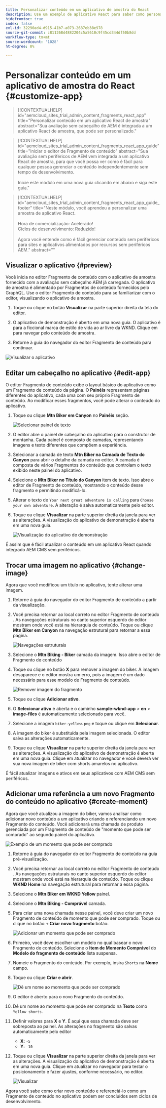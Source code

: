```yaml
---
title: Personalizar conteúdo em um aplicativo de amostra do React
description: Use um exemplo de aplicativo React para saber como personalizar o conteúdo usando o recurso sem cabeçalho definido em AEM as a Cloud Service.
hidefromtoc: true
index: false
exl-id: 32290ad4-d915-41b7-a073-2637eb38e978
source-git-commit: c811268d4882204c5a5610c9f45cd344df50b8dd
workflow-type: tm+mt
source-wordcount: '1028'
ht-degree: 0%

---
```



# Personalizar conteúdo em um aplicativo de amostra do React {#customize-app}

>[!CONTEXTUALHELP]
>id="aemcloud_sites_trial_admin_content_fragments_react_app"
>title="Personalizar conteúdo em um aplicativo React de amostra"
>abstract="Sua avaliação sem cabeçalho de AEM é integrada a um aplicativo React de amostra, que pode ser personalizado."

>[!CONTEXTUALHELP]
>id="aemcloud_sites_trial_admin_content_fragments_react_app_guide"
>title="Iniciar o editor de Fragmento de conteúdo"
>abstract="Sua avaliação sem periféricos de AEM vem integrada a um aplicativo React de amostra, para que você possa ver como é fácil para qualquer pessoa gerenciar o conteúdo independentemente sem tempo de desenvolvimento.<br><br>Inicie este módulo em uma nova guia clicando em abaixo e siga este guia."

>[!CONTEXTUALHELP]
>id="aemcloud_sites_trial_admin_content_fragments_react_app_guide_footer"
>title="Neste módulo, você aprendeu a personalizar uma amostra de aplicativo React.<br><br>Hora de comercialização: Acelerado!<br>Ciclos de desenvolvimento: Reduzido!<br><br>Agora você entende como é fácil gerenciar conteúdo sem periféricos para sites e aplicativos alimentados por recursos sem periféricos AEM."
>abstract=""

## Visualizar o aplicativo {#preview}

Você inicia no editor Fragmento de conteúdo com o aplicativo de amostra fornecido com a avaliação sem cabeçalho AEM já carregada. O aplicativo de amostra é alimentado por Fragmentos de conteúdo fornecidos pelo GraphQL. Use o editor Fragmento de conteúdo para se familiarizar com o editor, visualizando o aplicativo de amostra.

1. Toque ou clique no botão **Visualizar** na parte superior direita da tela do editor.

1. O aplicativo de demonstração é aberto em uma nova guia. O aplicativo é para a ficcional marca de estilo de vida ao ar livre da WKND. Clique em para navegar pelo conteúdo de amostra.

1. Retorne à guia do navegador do editor Fragmento de conteúdo para continuar.

![Visualizar o aplicativo](assets/do-not-localize/preview-app-1.png)

## Editar um cabeçalho no aplicativo {#edit-app}

O editor Fragmento de conteúdo exibe o layout básico do aplicativo como um Fragmento de conteúdo da página. O **Painéis** representam páginas diferentes do aplicativo, cada uma com seu próprio Fragmento de conteúdo. Ao modificar esses fragmentos, você pode alterar o conteúdo do aplicativo.

1. Toque ou clique **Mtn Biker em Canyon** no **Painéis** seção.

   ![Selecionar painel de texto](assets/do-not-localize/edit-header-1.png)

1. O editor abre o painel de cabeçalho do aplicativo para o construtor de montanha. Cada painel é composto de camadas, representando imagens e texto diferentes que compõem a experiência.

1. Selecionar a camada de texto **Mtn Biker na Camada de Texto do Canyon** para abrir o detalhe da camada no editor. A camada é composta de vários Fragmentos do conteúdo que controlam o texto exibido neste painel do aplicativo.

1. Selecione o **Mtn Biker no Título do Canyon** item de texto. Isso abre o editor de Fragmento de conteúdo, mostrando o conteúdo desse fragmento e permitindo modificá-lo.

1. Alterar o texto de `Your next great adventure is calling` para `Choose your own adventure`. A alteração é salva automaticamente pelo editor.

1. Toque ou clique **Visualizar** na parte superior direita da janela para ver as alterações. A visualização do aplicativo de demonstração é aberta em uma nova guia.

   ![Visualização do aplicativo de demonstração](assets/do-not-localize/edit-header-5-6.png)

É assim que é fácil atualizar o conteúdo em um aplicativo React quando integrado AEM CMS sem periféricos.

## Trocar uma imagem no aplicativo {#change-image}

Agora que você modificou um título no aplicativo, tente alterar uma imagem.

1. Retorne à guia do navegador do editor Fragmento de conteúdo a partir da visualização.

1. Você precisa retornar ao local correto no editor Fragmento de conteúdo . As navegações estruturais no canto superior esquerdo do editor mostram onde você está na hierarquia de conteúdo. Toque ou clique **Mtn Biker em Canyon** na navegação estrutural para retornar a essa página.

   ![Navegações estruturais](assets/do-not-localize/swap-image-2.png)

1. Selecione o **Mtn Biking - Biker** camada da imagem. Isso abre o editor de Fragmento de conteúdo

1. Toque ou clique no botão **X** para remover a imagem do biker. A imagem desaparece e o editor mostra um erro, pois a imagem é um dado necessário para esse modelo de Fragmento de conteúdo.

   ![Remover imagem do fragmento](assets/do-not-localize/swap-image-4.png)

1. Toque ou clique **Adicionar ativo**.

1. O **Selecionar ativo** é aberta e o caminho **sample-wknd-app** > **en** > **image-files** é automaticamente selecionado para você.

1. Selecione a imagem `biker-yellow.png` e toque ou clique em **Selecionar**.

1. A imagem do biker é substituída pela imagem selecionada. O editor salva as alterações automaticamente.

1. Toque ou clique **Visualizar** na parte superior direita da janela para ver as alterações. A visualização do aplicativo de demonstração é aberta em uma nova guia. Clique em atualizar no navegador e você deverá ver sua nova imagem de biker com shorts amarelos no aplicativo.

É fácil atualizar imagens e ativos em seus aplicativos com AEM CMS sem periféricos.

## Adicionar uma referência a um novo Fragmento do conteúdo no aplicativo {#create-moment}

Agora que você atualizou a imagem do biker, vamos analisar como adicionar novo conteúdo a um aplicativo criando e referenciando um novo Fragmento do conteúdo. Você adicionará uma chamada de produto gerenciada por um Fragmento de conteúdo de &quot;momento que pode ser comprado&quot; ao segundo painel do aplicativo.

![Exemplo de um momento que pode ser comprado](assets/do-not-localize/example-shoppable-moment.png)

1. Retorne à guia do navegador do editor Fragmento de conteúdo na guia pré-visualização.

1. Você precisa retornar ao local correto no editor Fragmento de conteúdo . As navegações estruturais no canto superior esquerdo do editor mostram onde você está na hierarquia de conteúdo. Toque ou clique **WKND Home** na navegação estrutural para retornar a essa página.

1. Selecione o **Mtn Biker em WKND Yellow** painel.

1. Selecione o **Mtn Biking - Comprável** camada.

1. Para criar uma nova chamada nesse painel, você deve criar um novo Fragmento de conteúdo de momento que pode ser comprado. Toque ou clique no botão **+ Criar novo fragmento** botão.

   ![Adicionar um momento que pode ser comprado](assets/do-not-localize/add-reference-1-5.png)

1. Primeiro, você deve escolher um modelo no qual basear o novo Fragmento de conteúdo. Selecione o **Item de Momento Comprável** do **Modelo do fragmento de conteúdo** lista suspensa.

1. Nomeie o Fragmento do conteúdo. Por exemplo, insira `Shorts` na **Nome** campo.

1. Toque ou clique **Criar e abrir**.

   ![Dê um nome ao momento que pode ser comprado](assets/do-not-localize/add-reference-6-7-8.png)

1. O editor é aberto para o novo Fragmento do conteúdo.

1. Dê um nome ao momento que pode ser comprado na **Texto** como `Yellow shorts`.

1. Definir valores para **X** e **Y**. É aqui que essa chamada deve ser sobreposta ao painel. As alterações no fragmento são salvas automaticamente pelo editor

   * **X**: `-5`
   * **Y**: `-10`

1. Toque ou clique **Visualizar** na parte superior direita da janela para ver as alterações. A visualização do aplicativo de demonstração é aberta em uma nova guia. Clique em atualizar no navegador para testar o posicionamento e fazer ajustes, conforme necessário, no editor.

   ![Visualizar](assets/do-not-localize/add-reference-10-11-12.png)

Agora você sabe como criar novo conteúdo e referenciá-lo como um Fragmento de conteúdo no aplicativo podem ser concluídos sem ciclos de desenvolvimento.
